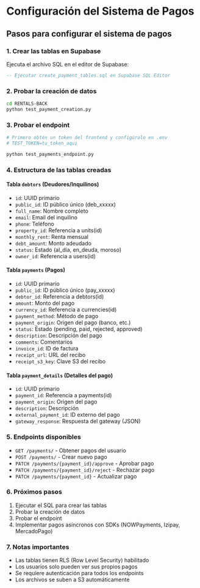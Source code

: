 # Configuración del Sistema de Pagos

## Pasos para configurar el sistema de pagos

### 1. Crear las tablas en Supabase

Ejecuta el archivo SQL en el editor de Supabase:

```sql
-- Ejecutar create_payment_tables.sql en Supabase SQL Editor
```

### 2. Probar la creación de datos

```bash
cd RENTALS-BACK
python test_payment_creation.py
```

### 3. Probar el endpoint

```bash
# Primero obtén un token del frontend y configúralo en .env
# TEST_TOKEN=tu_token_aqui

python test_payments_endpoint.py
```

### 4. Estructura de las tablas creadas

#### Tabla `debtors` (Deudores/Inquilinos)
- `id`: UUID primario
- `public_id`: ID público único (deb_xxxxx)
- `full_name`: Nombre completo
- `email`: Email del inquilino
- `phone`: Teléfono
- `property_id`: Referencia a units(id)
- `monthly_rent`: Renta mensual
- `debt_amount`: Monto adeudado
- `status`: Estado (al_dia, en_deuda, moroso)
- `owner_id`: Referencia a users(id)

#### Tabla `payments` (Pagos)
- `id`: UUID primario
- `public_id`: ID público único (pay_xxxxx)
- `debtor_id`: Referencia a debtors(id)
- `amount`: Monto del pago
- `currency_id`: Referencia a currencies(id)
- `payment_method`: Método de pago
- `payment_origin`: Origen del pago (banco, etc.)
- `status`: Estado (pending, paid, rejected, approved)
- `description`: Descripción del pago
- `comments`: Comentarios
- `invoice_id`: ID de factura
- `receipt_url`: URL del recibo
- `receipt_s3_key`: Clave S3 del recibo

#### Tabla `payment_details` (Detalles del pago)
- `id`: UUID primario
- `payment_id`: Referencia a payments(id)
- `payment_origin`: Origen del pago
- `description`: Descripción
- `external_payment_id`: ID externo del pago
- `gateway_response`: Respuesta del gateway (JSON)

### 5. Endpoints disponibles

- `GET /payments/` - Obtener pagos del usuario
- `POST /payments/` - Crear nuevo pago
- `PATCH /payments/{payment_id}/approve` - Aprobar pago
- `PATCH /payments/{payment_id}/reject` - Rechazar pago
- `PATCH /payments/{payment_id}` - Actualizar pago

### 6. Próximos pasos

1. Ejecutar el SQL para crear las tablas
2. Probar la creación de datos
3. Probar el endpoint
4. Implementar pagos asíncronos con SDKs (NOWPayments, Izipay, MercadoPago)

### 7. Notas importantes

- Las tablas tienen RLS (Row Level Security) habilitado
- Los usuarios solo pueden ver sus propios pagos
- Se requiere autenticación para todos los endpoints
- Los archivos se suben a S3 automáticamente

